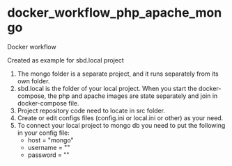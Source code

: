 # docker_workflow_php_apache_mongo
Docker workflow

Created as example for sbd.local project

1. The mongo folder is a separate project, and it runs separately from its own folder.
2. sbd.local is the folder of your local project. When you start the docker-compose, the php and apache images are state separately and join in docker-compose file.
3. Project repository code need to locate in src folder.
4. Create or edit configs files (config.ini or local.ini or other) as your need.
5. To connect your local project to mongo db you need to put the following in your config file:
    - host = "mongo"
    - username	= ""
    - password	= ""